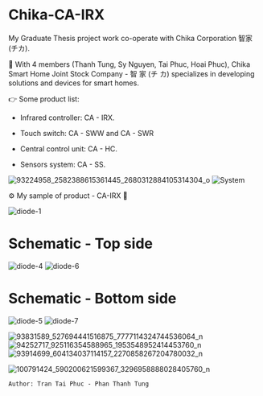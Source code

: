 # Chika-CA-IRX

My Graduate Thesis project work co-operate with Chika Corporation 智家 (チカ).

📍 With 4 members (Thanh Tung, Sy Nguyen, Tai Phuc, Hoai Phuc), Chika Smart Home Joint Stock Company - 智 家 (チ カ) specializes in developing  solutions and devices for smart homes.

👉 Some product list:

- Infrared controller: CA - IRX.

- Touch switch: CA - SWW and CA - SWR

- Central control unit: CA - HC.

- Sensors system: CA - SS.

![93224958_2582388615361445_2680312884105314304_o](https://user-images.githubusercontent.com/48848418/82010978-dc672300-969d-11ea-8afe-408d4ac53319.jpg)
![System](https://user-images.githubusercontent.com/48848418/82010508-7c23b180-969c-11ea-9d99-2828714f36b0.png)

⚙️ My sample of product - CA-IRX 💎

![diode-1](https://user-images.githubusercontent.com/48848418/78677320-cda88600-7911-11ea-9445-356654877c95.jpg)

# Schematic - Top side
![diode-4](https://user-images.githubusercontent.com/48848418/78677212-a9e54000-7911-11ea-93ee-9b33910fd62b.jpg)
![diode-6](https://user-images.githubusercontent.com/48848418/78677223-abaf0380-7911-11ea-9aed-fdec222b0667.jpg)

# Schematic - Bottom side
![diode-5](https://user-images.githubusercontent.com/48848418/78677256-b79ac580-7911-11ea-986c-13b59241203f.jpg)
![diode-7](https://user-images.githubusercontent.com/48848418/78677261-b9648900-7911-11ea-8ee5-7abe1f3ab9b4.jpg)

![93831589_527694441516875_7777114324744536064_n](https://user-images.githubusercontent.com/48848418/81785108-11516980-9528-11ea-816d-58e4d430958f.jpg)
![94252717_925116354588965_1953548952414453760_n](https://user-images.githubusercontent.com/48848418/81785116-131b2d00-9528-11ea-954e-a9b664552da7.jpg)
![93914699_604134037114157_2270858267204780032_n](https://user-images.githubusercontent.com/48848418/81785117-14e4f080-9528-11ea-9af0-11e8f304a9eb.jpg)

![100791424_590200621599367_3296958888028405760_n](https://user-images.githubusercontent.com/48848418/83354838-8d034100-a385-11ea-8390-f070abd323e5.png)

    Author: Tran Tai Phuc - Phan Thanh Tung 

